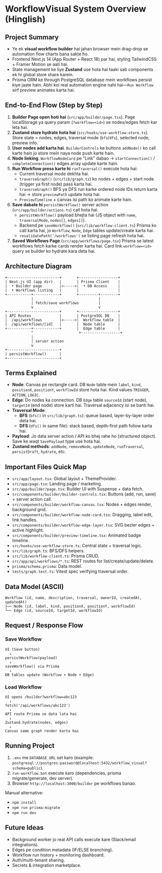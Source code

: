 # WorkflowVisual System Overview (Hinglish)

## Project Summary

- Ye ek **visual workflow builder** hai jahan browser mein drag-drop se automation flow charts bana sakte ho.
- Frontend Next.js 14 (App Router + React 18) par hai, styling TailwindCSS + Framer Motion se aati hai.
- State management ke liye **Zustand** use hota hai taaki sab components ek hi global store share karein.
- Prisma ORM ke through PostgreSQL database mein workflows persist kiye jaate hain. Abhi koi real automation engine nahi hai—`Run Workflow` sirf preview animates karta hai.

## End-to-End Flow (Step by Step)

1. **Builder Page open hoti hai** (`src/app/builder/page.tsx`). Page localStorage ya query param (`?workflow=<id>`) se nodes/edges fetch kar leta hai.
2. **Zustand store hydrate hota hai** (`src/hooks/use-workflow-store.ts`). Store state = nodes, edges, traversal mode (`bfs`/`dfs`), selected node, preview info.
3. **User nodes add karta hai**. `BuilderControls` ke buttons `addNode()` ko call karte hain jo store mein naya node push karte hain.
4. **Node linking**. `WorkflowNodeCard` pe "Link" dabao → `startConnection()` / `completeConnection()` edges array update karte hain.
5. **Run Workflow press karte hi** `runTraversal()` execute hota hai:
   - Current traversal mode dekhta hai.
   - `traverseGraph()` (`src/lib/graph.ts`) ko nodes + edges + start node (trigger ya first node) pass karta hai.
   - `traverseGraph()` BFS ya DFS run karke ordered node IDs return karta hai → store `previewPath` update hota hai.
   - `PreviewTimeline` + canvas isi path ko animate karte hain.
6. **Save dabate hi** `persistWorkflow()` server action (`src/app/builder/actions.ts`) call hota hai.
   - `persistWorkflow()` payload bhejta hai (JS object with `name`, `traversalMode`, `nodes[]`, `edges[]`).
   - Backend pe `saveWorkflow()` (`src/lib/workflow-client.ts`) Prisma ko call karta hai, jo `Workflow`, `Node`, `Edge` tables update/create karta hai.
   - `revalidatePath('/workflows')` se listing page refresh hota hai.
7. **Saved Workflows Page** (`src/app/workflows/page.tsx`) Prisma se latest workflows fetch karke cards render karta hai. Card link `workflow=<id>` query se builder ko hydrate kara deta hai.

## Architecture Diagram

```
+------------------------+       +------------------+
| Next.js UI (app dir)   |       | Prisma Client    |
|  • Builder page        |<----->|  • DB Access     |
|  • Workflows listing   |       |                  |
+-----------+------------+       +---------+--------+
            |                              |
            | fetch/save workflows         |
            v                              v
+------------------------+       +------------------+
| API Routes             |       | PostgreSQL DB    |
|  /api/workflows        |<----->|  Workflow table  |
|  /api/workflows/[id]   |       |  Node table      |
+-----------+------------+       |  Edge table      |
            ^                     +------------------+
            |
            | server action
            v
+------------------------+
| persistWorkflow()      |
+------------------------+
```

## Terms Explained

- **Node**: Canvas pe rectangle card. DB `Node` table mein `label`, `kind`, `positionX`, `positionY`, `workflowId` store hota hai. Kind values `TRIGGER`, `ACTION`, `LOGIC`.
- **Edge**: Do nodes ka connection. DB `Edge` table `sourceId` (start node), `targetId` (end node) store karti hai. Traversal adjacency isi se banti hai.
- **Traversal Mode**:
  - **BFS** (`bfs()` in `src/lib/graph.ts`): queue based, layer-by-layer order deta hai.
  - **DFS** (`dfs()` in same file): stack based, depth-first path follow karta hai.
- **Payload**: Jo data server action / API ko bhej rahe ho (structured object). Save ke waqt `SavePayload` type use hota hai.
- **Zustand methods**: `addNode`, `removeNode`, `updateNode`, `runTraversal`, `persistDraft`, `hydrate`, etc.

## Important Files Quick Map

- `src/app/layout.tsx`: Global layout + ThemeProvider.
- `src/app/page.tsx`: Landing page / marketing.
- `src/app/builder/page.tsx`: Builder UI with Suspense + data fetch.
- `src/components/builder/builder-controls.tsx`: Buttons (add, run, save) + server action call.
- `src/components/builder/workflow-canvas.tsx`: Nodes + edges render, background grid.
- `src/components/builder/workflow-node-card.tsx`: Dragging, label edit, link handles.
- `src/components/builder/workflow-edge-layer.tsx`: SVG bezier edges + active highlight.
- `src/components/builder/preview-timeline.tsx`: Animated badge timeline.
- `src/hooks/use-workflow-store.ts`: Central state + traversal logic.
- `src/lib/graph.ts`: BFS/DFS helpers.
- `src/lib/workflow-client.ts`: Prisma CRUD.
- `src/app/api/workflows/*.ts`: REST routes for list/create/update/delete.
- `prisma/schema.prisma`: Data model.
- `tests/graph.test.ts`: Vitest spec verifying traversal order.

## Data Model (ASCII)

```
Workflow (id, name, description, traversal, ownerId, createdAt, updatedAt)
├── Node (id, label, kind, positionX, positionY, workflowId)
└── Edge (id, sourceId, targetId, workflowId)
```

## Request / Response Flow

### Save Workflow

```
UI (Save button)
  ↓
persistWorkflow(payload)
  ↓
saveWorkflow() via Prisma
  ↓
DB tables update (Workflow + Node + Edge)
```

### Load Workflow

```
UI opens /builder?workflow=abc123
  ↓
fetch('/api/workflows/abc123')
  ↓
API route Prisma se data lata hai
  ↓
Zustand.hydrate(nodes, edges)
  ↓
Canvas same graph render karta hai
```

## Running Project

1. `.env` me `DATABASE_URL` set karo (example: `postgresql://postgres:password@localhost:5432/workflow_visual?schema=public`).
2. `run-workflow.bat` execute karo (dependencies, prisma migrate/generate, dev server).
3. Browser `http://localhost:3000/builder` pe workflows banao.

Manual alternative:

- `npm install`
- `npm run prisma:migrate`
- `npm run dev`

## Future Ideas

- Background worker jo real API calls execute kare (Slack/email integrations).
- Edges pe condition metadata (IF/ELSE branching).
- Workflow run history + monitoring dashboard.
- Auth/multi-tenant sharing.
- Secrets & integration marketplace.
